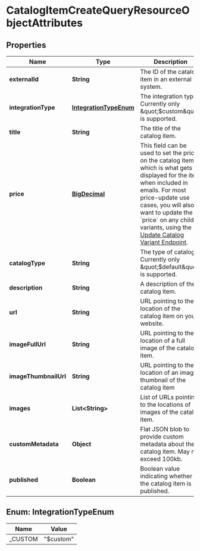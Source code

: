 # CatalogItemCreateQueryResourceObjectAttributes

## Properties
Name | Type | Description | Notes
------------ | ------------- | ------------- | -------------
**externalId** | **String** | The ID of the catalog item in an external system. | 
**integrationType** | [**IntegrationTypeEnum**](#IntegrationTypeEnum) | The integration type. Currently only \&quot;$custom\&quot; is supported. |  [optional]
**title** | **String** | The title of the catalog item. | 
**price** | [**BigDecimal**](BigDecimal.md) | This field can be used to set the price on the catalog item, which is what gets displayed for the item when included in emails. For most price-update use cases, you will also want to update the &#x60;price&#x60; on any child variants, using the [Update Catalog Variant Endpoint](https://developers.klaviyo.com/en/reference/update_catalog_variant). |  [optional]
**catalogType** | **String** | The type of catalog. Currently only \&quot;$default\&quot; is supported. |  [optional]
**description** | **String** | A description of the catalog item. | 
**url** | **String** | URL pointing to the location of the catalog item on your website. | 
**imageFullUrl** | **String** | URL pointing to the location of a full image of the catalog item. |  [optional]
**imageThumbnailUrl** | **String** | URL pointing to the location of an image thumbnail of the catalog item |  [optional]
**images** | **List&lt;String&gt;** | List of URLs pointing to the locations of images of the catalog item. |  [optional]
**customMetadata** | **Object** | Flat JSON blob to provide custom metadata about the catalog item. May not exceed 100kb. |  [optional]
**published** | **Boolean** | Boolean value indicating whether the catalog item is published. |  [optional]

<a name="IntegrationTypeEnum"></a>
## Enum: IntegrationTypeEnum
Name | Value
---- | -----
_CUSTOM | &quot;$custom&quot;
